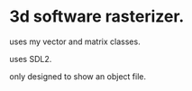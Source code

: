 # 3d software rasterizer.
 
uses my vector and matrix classes.

uses SDL2.

only designed to show an object file.
